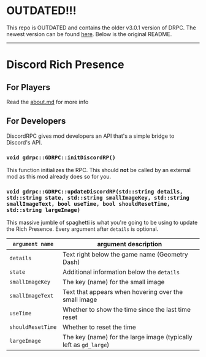 # OUTDATED!!!
This repo is OUTDATED and contains the older v3.0.1 version of DRPC. The newest version can be found [here](https://github.com/TechStudent10/discordrpc2). Below is the original README.

---

# Discord Rich Presence

## For Players

Read the [about.md](/about.md) for more info

## For Developers

DiscordRPC gives mod developers an API that's a simple bridge to Discord's API.

### `void gdrpc::GDRPC::initDiscordRP()`

This function initializes the RPC. This should **not** be called by an external mod as this mod already does so for you.

### `void gdrpc::GDRPC::updateDiscordRP(std::string details, std::string state, std::string smallImageKey, std::string smallImageText, bool useTime, bool shouldResetTime, std::string largeImage)`

This massive jumble of spaghetti is what you're going to be using to update the Rich Presence. Every argument after `details` is optional.

| `argument name`   | argument description                                              |
|-------------------|-------------------------------------------------------------------|
| `details`         | Text right below the game name (Geometry Dash)                    |
| `state`           | Additional information below the `details`                        |
| `smallImageKey`   | The key (name) for the small image                                |
| `smallImageText`  | Text that appears when hovering over the small image              |
| `useTime`         | Whether to show the time since the last time reset                |
| `shouldResetTime` | Whether to reset the time                                         |
| `largeImage`      | The key (name) for the large image (typically left as `gd_large`) |

